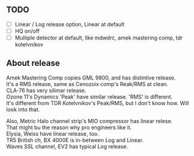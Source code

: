 ## TODO

* [ ] Linear / Log release option, Linear at default  
* [ ] HQ on/off
* [ ] Multiple detector at default, like mdwdrc, amek mastering comp, tdr kotelvnikov  

## About release  

Amek Mastering Comp copies GML 9800, and has distintive release.  
It's a RMS release, same as Cenozoix comp's Reak/RMS at clean.  
CLA-76 has very silimar release.  
Ozone 11's Dynamics 'Peak' have similar release. 'RMS' is different.  
It's different from TDR Kotelvnikov's Peak/RMS, but I don't know how. Will look into that.  

Also, Metric Halo channel strip's MIO compressor has linear relese.  
That might bu the reason why pro engineers like it.  
Elysia, Weiss have linear release, too.  
TR5 British ch, BX 4000E is in-between Log and Linear.  
Waves SSL channel, EV2 has typical Log release.  
